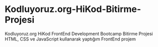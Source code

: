 # Kodluyoruz.org-HiKod-Bitirme-Projesi
Kodluyoruz.org HiKod FrontEnd Development Bootcamp Bitirme Projesi
HTML, CSS ve JavaScript kullanarak yaptığım FrontEnd projem
